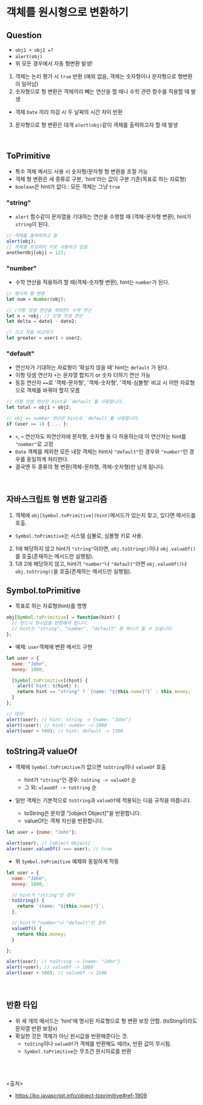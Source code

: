 # 객체를 원시형으로 변환하기

## Question

- `obj1 + obj2 =?`
- `alert(obj)`
- 위 모든 경우에서 자동 형변환 발생!

1. 객체는 논리 평가 시 `true` 반환 (예외 없음, 객체는 숫자형이나 문자형으로 형변환이 일어남)
2. 숫자형으로 형 변환은 객체끼리 빼는 연산을 할 때나 수학 관련 함수를 적용할 때 발생

- 객체 `Date` 끼리 차감 시 두 날짜의 시간 차이 반환

3. 문자형으로 형 변환은 대개 `alert(obj)`같이 객체를 출력하고자 할 때 발생

<br>

## ToPrimitive

- 특수 객체 메서드 사용 시 숫자형/문자형 형 변환을 조절 가능
- 객체 형 변환은 세 종류로 구분, 'hint'라는 값이 구분 기준(목표로 하는 자료형)
- `boolean`은 hint가 없다.: 모든 객체는 그냥 `true`

### "string"

- `alert` 함수같이 문자열을 기대하는 연산을 수행할 때 (객체-문자형 변환), hint가 `string`이 된다.

```js
// 객체를 출력하려고 함
alert(obj);
// 객체를 프로퍼티 키로 사용하고 있음
anotherObj[obj] = 123;
```

### "number"

- 수학 연산을 적용하려 할 때(객체-숫자형 변환), hint는 `number`가 된다.

```js
// 명시적 형 변환
let num = Number(obj);

// (이항 덧셈 연산을 제외한) 수학 연산
let n = +obj; // 단항 덧셈 연산
let delta = date1 - date2;

// 크고 작음 비교하기
let greater = user1 > user2;
```

### "default"

- 연산자가 기대하는 자료형이 ‘확실치 않을 때’ hint는 `default` 가 된다.
- 이항 덧셈 연산자 `+`는 문자열 합치기 or 숫자 더하기 연산 가능
- 동등 연산자 `==`로 '객체-문자형', '객체-숫자형', '객체-심볼형' 비교 시 어떤 자료형으로 객체를 바꿔야 할지 모름

```js
// 이항 덧셈 연산은 hint로 `default`를 사용합니다.
let total = obj1 + obj2;

// obj == number 연산은 hint로 `default`를 사용합니다.
if (user == 1) { ... };
```

- `<`, `>` 연산자도 피연산자에 문자형, 숫자형 둘 다 허용하는데 이 연산자는 hint를 `"number"`로 고정
- `Date` 객체를 제외한 모든 내장 객체는 hint사 `"default"`인 경우와 `"number"`인 경우를 동일하게 처리한다.
- 결국엔 두 종류의 형 변환(객체-문자형, 객체-숫자형)만 남게 됩니다.

<br>

## 자바스크립트 형 변환 알고리즘

1. 객체에 `obj[Symbol.toPrimitive](hint)`메서드가 있는지 찾고, 있다면 메서드를 호출.

- `Symbol.toPrimitive`는 시스템 심볼로, 심볼형 키로 사용.

2. 1에 해당하지 않고 hint가 `"string"`이라면, `obj.toString()`이나 `obj.valueOf()`를 호출(존재하는 메서드만 실행됨).
3. 1과 2에 해당하지 않고, hint가 `"number"`나 `"default"`라면 `obj.valueOf()`나 `obj.toString()`을 호출(존재하는 메서드만 실행됨).

## Symbol.toPrimitive

- 목표로 하는 자료형(hint)를 명명

```js
obj[Symbol.toPrimitive] = function(hint) {
  // 반드시 원시값을 반환해야 합니다.
  // hint는 "string", "number", "default" 중 하나가 될 수 있습니다.
};
```

- 예제: `user`객체에 변환 메서드 구현

```js
let user = {
  name: "John",
  money: 1000,

  [Symbol.toPrimitive](hint) {
    alert(`hint: ${hint}`);
    return hint == "string" ? `{name: "${this.name}"}` : this.money;
  }
};

// 데모:
alert(user); // hint: string -> {name: "John"}
alert(+user); // hint: number -> 1000
alert(user + 500); // hint: default -> 1500
```

## toString과 valueOf

- 객체에 `Symbol.toPrimitive`가 없으면 `toString`이나 `valueOf` 호출
  - hint가 `"string"`인 경우: `toSting -> valueOf` 순
  - 그 외: `vlaueOf -> toString` 순

- 일반 객체는 기본적으로 `toString`과 `valueOf`에 적용되는 다음 규칙을 따릅니다.
  - toString은 문자열 "[object Object]"을 반환합니다.
  - valueOf는 객체 자신을 반환합니다.

```js
let user = {name: "John"};

alert(user); // [object Object]
alert(user.valueOf() === user); // true
```

- 위 `Symbol.toPrimitive` 예제와 동일하게 작동

```js
let user = {
  name: "John",
  money: 1000,

  // hint가 "string"인 경우
  toString() {
    return `{name: "${this.name}"}`;
  },

  // hint가 "number"나 "default"인 경우
  valueOf() {
    return this.money;
  }

};

alert(user); // toString -> {name: "John"}
alert(+user); // valueOf -> 1000
alert(user + 500); // valueOf -> 1500
```

<br>

## 반환 타입

- 위 세 개의 메서드는 'hint'에 명시된 자료형으로 형 변환 보장 안함. (toSting이라도 문자열 반환 보장x)
- 확실한 것은 객체가 아닌 원시값을 반환해준다는 것.
  - `toSting`이나 `valueOf`가 객체를 반환해도 에러x, 반환 값이 무시됨.
  - `Symbol.toPrimitive`는 무조건 원시자료를 반환

<br><br><br>
<출처>

- <https://ko.javascript.info/object-toprimitive#ref-1909>
